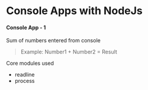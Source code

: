 # Console Apps with NodeJs

#### Console App - 1
Sum of numbers entered from console
>Example: Number1 + Number2 = Result


Core modules used
* readline
* process